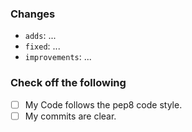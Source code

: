 <!-- Please complete the missing ... parts. -->
<!-- Use gitmoji in your commit messages if possible, 
but make sure the pull request title is using it. -->

### Changes

- `adds`: ...
- `fixed`: ...
- `improvements`: ...

### Check off the following

- [ ] My Code follows the pep8 code style.
- [ ] My commits are clear.
